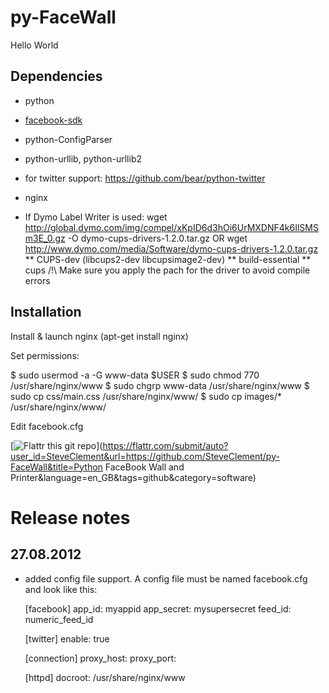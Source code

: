 
py-FaceWall
===========

Hello World

Dependencies
------------

* python
* [facebook-sdk](https://github.com/pythonforfacebook/facebook-sdk)
* python-ConfigParser
* python-urllib, python-urllib2
* for twitter support: https://github.com/bear/python-twitter

* nginx
* If Dymo Label Writer is used: wget http://global.dymo.com/img/compel/xKpID6d3hOi6UrMXDNF4k6IlSMSm3E_0.gz -O dymo-cups-drivers-1.2.0.tar.gz OR wget http://www.dymo.com/media/Software/dymo-cups-drivers-1.2.0.tar.gz
** CUPS-dev (libcups2-dev libcupsimage2-dev)
** build-essential
** cups
/!\ Make sure you apply the pach for the driver to avoid compile errors

Installation
------------

Install & launch nginx (apt-get install nginx)

Set permissions:

$ sudo usermod -a -G www-data $USER
$ sudo chmod 770 /usr/share/nginx/www
$ sudo chgrp www-data /usr/share/nginx/www
$ sudo cp css/main.css /usr/share/nginx/www/
$ sudo cp images/* /usr/share/nginx/www/

Edit facebook.cfg 

[![Flattr this git repo](http://api.flattr.com/button/flattr-badge-large.png)](https://flattr.com/submit/auto?user_id=SteveClement&url=https://github.com/SteveClement/py-FaceWall&title=Python FaceBook Wall and Printer&language=en_GB&tags=github&category=software) 

Release notes
=============

27.08.2012
----------

* added config file support. 
A config file must be named facebook.cfg and look like this:

	[facebook]
	app_id: myappid
	app_secret: mysupersecret
	feed_id: numeric_feed_id

	[twitter]
	enable: true

	[connection]
	proxy_host:
	proxy_port:
	
	[httpd]
	docroot: /usr/share/nginx/www
